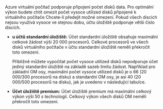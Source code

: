 Azure virtuální počítač podporuje připojení počet disků data. Pro optimální výkon budete chtít omezit počet vysoce utilized disků připojené k virtuálního počítače Chcete-li předejít možné omezení. Pokud všech discích nejsou využívá vysoce ve stejnou dobu, účtu úložiště podporuje větší číslo discích.

- **u účtů standardní úložiště:** Účet standardní úložiště obsahuje maximální celkové žádost výši 20 000 procesorů. Celkové procesorů ve všech disků virtuálního počítače v účtu standardní úložiště neměli překročit toto omezení.

    Přibližně můžete vypočítat počet vysoce utilized disků nepodporuje účet jediný standardní úložiště na základě sazeb limitu žádost. Například pro základní OM osy, maximální počet vysoce utilized disků je o 66 (20 000/300 procesorů na disku) a standardní OM osy, je asi 40 (20 000/500 procesorů na disku), jak je uvedeno v následující tabulce. 
 
- **Účet úložiště premium:** Účet úložiště premium má maximální celkový výkon výši 50 s technologií. Celkový výkon všech disků OM neměli překročit toto omezení.
